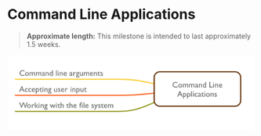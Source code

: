 # Command Line Applications

> **Approximate length:** This milestone is intended to last approximately 1.5 weeks.

![Command line applications](./command-line-applications.png)